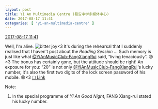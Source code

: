 ```yaml
---
layout: post
title: Yi An Multimedia Centre (易安中学多媒体中心)
date: 2017-08-17 11:41
categories: [ 'yi-an-multimedia-centre' ]
---
```


<div class="weibo-info">
  <a href="http://weibo.com/6196825252/FhuL9hoG1">2017-08-17 11:41</a>
</div>

Well, I'm alive. ![bitter joy](http://img.t.sinajs.cn/t4/appstyle/expression/ext/normal/2c/moren_yunbei_org.png)×3 It's during the rehearsal that I suddenly realised that I haven't post about the *Reading Session* … Such memory is just like what [@YiAnMusicClub-FangXiangRui](http://weibo.com/u/6117583008) said, “living tenaciously”. :sweat:×3 The bonus has certainly gone, but the attitude should be right! An exposure for you: “20” is not only [@YiAnMusicClub-FangXiangRui](http://weibo.com/u/6117583008)'s lucky number, it's also the first two digits of the lock screen password of his mobile. :satisfied:×3 [❏ Link](https://www.youtube.com/watch?v=VPFGQwpK-e4)

<!-- more -->

Note:
1. In the special programme of *Yi An Good Night*, FANG Xiang-rui stated his lucky number.
